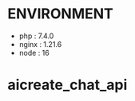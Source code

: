 # ENVIRONMENT

- php             : 7.4.0
- nginx           : 1.21.6
- node            : 16
# aicreate_chat_api
